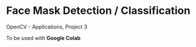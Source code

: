 # Face Mask Detection / Classification
OpenCV - Applications, Project 3

To be used with **Google Colab**

